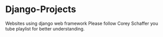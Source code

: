 # Django-Projects
Websites using django web framework
Please follow Corey Schaffer you tube playlist for better understanding.
